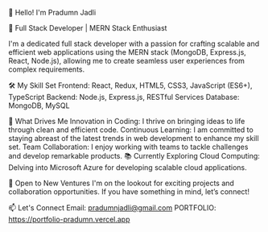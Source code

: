 👋 Hello! I'm Pradumn Jadli

🚀 Full Stack Developer | MERN Stack Enthusiast

I'm a dedicated full stack developer with a passion for crafting scalable and efficient web applications using the MERN stack (MongoDB, Express.js, React, Node.js), allowing me to create seamless user experiences from complex requirements.

🛠️ My Skill Set
Frontend: React, Redux, HTML5, CSS3, JavaScript (ES6+), TypeScript
Backend: Node.js, Express.js, RESTful Services
Database: MongoDB, MySQL


🌟 What Drives Me
Innovation in Coding: I thrive on bringing ideas to life through clean and efficient code.
Continuous Learning: I am committed to staying abreast of the latest trends in web development to enhance my skill set.
Team Collaboration: I enjoy working with teams to tackle challenges and develop remarkable products.
📚 Currently Exploring
Cloud Computing: Delving into Microsoft Azure for developing scalable cloud applications.

💼 Open to New Ventures
I'm on the lookout for exciting projects and collaboration opportunities. If you have something in mind, let’s connect!

📫 Let's Connect
Email: pradumnjadli@gmail.com
PORTFOLIO: https://portfolio-pradumn.vercel.app
